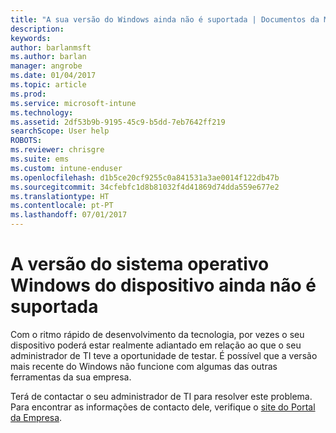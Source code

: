 ```yaml
---
title: "A sua versão do Windows ainda não é suportada | Documentos da Microsoft"
description: 
keywords: 
author: barlanmsft
ms.author: barlan
manager: angrobe
ms.date: 01/04/2017
ms.topic: article
ms.prod: 
ms.service: microsoft-intune
ms.technology: 
ms.assetid: 2df53b9b-9195-45c9-b5dd-7eb7642ff219
searchScope: User help
ROBOTS: 
ms.reviewer: chrisgre
ms.suite: ems
ms.custom: intune-enduser
ms.openlocfilehash: d1b5ce20cf9255c0a841531a3ae0014f122db47b
ms.sourcegitcommit: 34cfebfc1d8b81032f4d41869d74dda559e677e2
ms.translationtype: HT
ms.contentlocale: pt-PT
ms.lasthandoff: 07/01/2017
---
```

# <a name="your-windows-devices-operating-system-version-isnt-yet-supported"></a>A versão do sistema operativo Windows do dispositivo ainda não é suportada

Com o ritmo rápido de desenvolvimento da tecnologia, por vezes o seu dispositivo poderá estar realmente adiantado em relação ao que o seu administrador de TI teve a oportunidade de testar. É possível que a versão mais recente do Windows não funcione com algumas das outras ferramentas da sua empresa.

Terá de contactar o seu administrador de TI para resolver este problema. Para encontrar as informações de contacto dele, verifique o [site do Portal da Empresa](http://portal.manage.microsoft.com).

